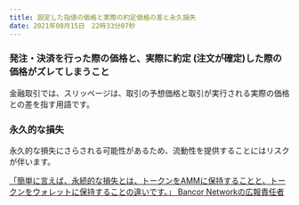 ```yaml
---
title: 設定した指値の価格と実際の約定価格の差と永久損失
date: 2021年08月15日　22時33分07秒
---
```


### 発注・決済を行った際の価格と、実際に約定 (注文が確定)した際の価格がズレてしまうこと

金融取引では、スリッページは、取引の予想価格と取引が実行される実際の価格との差を指す用語です。

### 永久的な損失

永久的な損失にさらされる可能性があるため、流動性を提供することにはリスクが伴います。

[「簡単に言えば、永続的な損失とは、トークンをAMMに保持することと、トークンをウォレットに保持することの違いです。」 Bancor Networkの広報責任者](https://blog.bancor.network/beginners-guide-to-getting-rekt-by-impermanent-loss-7c9510cb2f22)